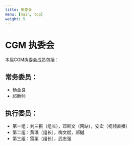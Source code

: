 ```yaml
---
title: 执委会
menu: [main, top]
weight: 5
---
```



# CGM 执委会

本届CGM执委会成员包括：

## 常务委员：
- 杨金良
- 祁新帅

## 执行委员：
- 第一组：刘三振（组长），邓斯文（网站），安宏（视频直播）
- 第二组：黄璞（组长），梅文斌，郝樾
- 第三组：雷栗（组长），武志强


